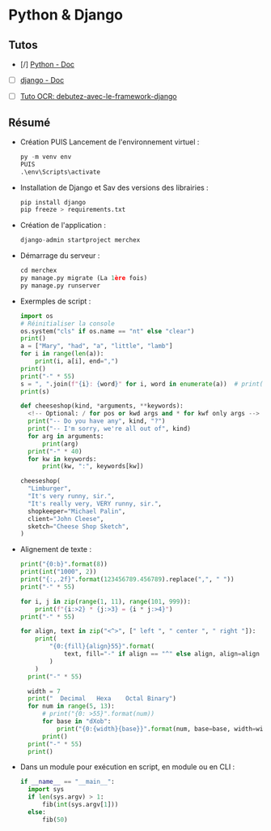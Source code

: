 # Python & Django

## Tutos

* [/] [Python - Doc](https://docs.python.org/3/tutorial/index.html)

* [ ] [django - Doc](https://docs.djangoproject.com/fr/5.2/)

* [ ] [Tuto OCR: debutez-avec-le-framework-django](https://openclassrooms.com/fr/courses/7172076-debutez-avec-le-framework-django)

## Résumé

* Création PUIS Lancement de l'environnement virtuel :

  ```python
  py -m venv env
  PUIS
  .\env\Scripts\activate
  ```

* Installation de Django et Sav des versions des librairies :

  ```python
  pip install django
  pip freeze > requirements.txt
  ```

* Création de l'application :

  ```python
  django-admin startproject merchex
  ```

* Démarrage du serveur :

  ```python
  cd merchex
  py manage.py migrate (La 1ère fois)
  py manage.py runserver
  ```

* Exermples de script :

  ```python
  import os
  # Réinitialiser la console
  os.system("cls" if os.name == "nt" else "clear")
  print()
  a = ["Mary", "had", "a", "little", "lamb"]
  for i in range(len(a)):
      print(i, a[i], end=",")
  print()
  print("-" * 55)
  s = ", ".join(f"{i}: {word}" for i, word in enumerate(a))  # print(i, "word", end=",")
  print(s)
  ```
  
  ```python
  def cheeseshop(kind, *arguments, **keywords):
    <!-- Optional: / for pos or kwd args and * for kwf only args -->
    print("-- Do you have any", kind, "?")
    print("-- I'm sorry, we're all out of", kind)
    for arg in arguments:
        print(arg)
    print("-" * 40)
    for kw in keywords:
        print(kw, ":", keywords[kw])

  cheeseshop(
    "Limburger",
    "It's very runny, sir.",
    "It's really very, VERY runny, sir.",
    shopkeeper="Michael Palin",
    client="John Cleese",
    sketch="Cheese Shop Sketch",
  )
  ```

* Alignement de texte :
  
  ```python
  print("{0:b}".format(8))
  print(int("1000", 2))
  print("{:,.2f}".format(123456789.456789).replace(",", " "))
  print("-" * 55)

  for i, j in zip(range(1, 11), range(101, 999)):
      print(f"{i:>2} * {j:>3} = {i * j:>4}")
  print("-" * 55)

  for align, text in zip("<^>", [" left ", " center ", " right "]):
      print(
          "{0:{fill}{align}55}".format(
              text, fill="-" if align == "^" else align, align=align
          )
      )
    print("-" * 55)

    width = 7
    print("  Decimal   Hexa    Octal Binary")
    for num in range(5, 13):
        # print("{0: >55}".format(num))
        for base in "dXob":
            print("{0:{width}{base}}".format(num, base=base, width=width), end=" ")
        print()
    print("-" * 55)
    print()
  ```

* Dans un module pour exécution en script, en module ou en CLI :
  
  ```python
  if __name__ == "__main__":
    import sys
    if len(sys.argv) > 1:
        fib(int(sys.argv[1]))
    else:
        fib(50)
  ```
